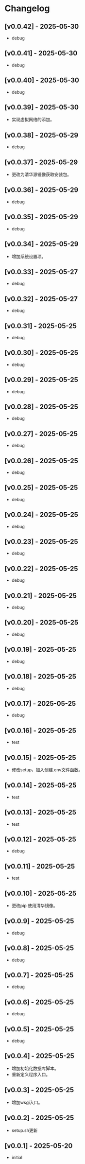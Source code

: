 # Changelog

## [v0.0.42] - 2025-05-30

- debug



## [v0.0.41] - 2025-05-30

- debug



## [v0.0.40] - 2025-05-30

- debug



## [v0.0.39] - 2025-05-30

- 实现虚拟网络的添加。



## [v0.0.38] - 2025-05-29

- debug



## [v0.0.37] - 2025-05-29

- 更改为清华源镜像获取安装包。



## [v0.0.36] - 2025-05-29

- debug



## [v0.0.35] - 2025-05-29

- debug



## [v0.0.34] - 2025-05-29

- 增加系统设置项。



## [v0.0.33] - 2025-05-27

- debug



## [v0.0.32] - 2025-05-27

- debug



## [v0.0.31] - 2025-05-25

- debug



## [v0.0.30] - 2025-05-25

- debug



## [v0.0.29] - 2025-05-25

- debug



## [v0.0.28] - 2025-05-25

- debug



## [v0.0.27] - 2025-05-25

- debug



## [v0.0.26] - 2025-05-25

- debug



## [v0.0.25] - 2025-05-25

- debug



## [v0.0.24] - 2025-05-25

- debug



## [v0.0.23] - 2025-05-25

- debug



## [v0.0.22] - 2025-05-25

- debug



## [v0.0.21] - 2025-05-25

- debug



## [v0.0.20] - 2025-05-25

- debug



## [v0.0.19] - 2025-05-25

- debug



## [v0.0.18] - 2025-05-25

- debug



## [v0.0.17] - 2025-05-25

- debug



## [v0.0.16] - 2025-05-25

- test



## [v0.0.15] - 2025-05-25

- 修改setup，加入创建.env文件函数。



## [v0.0.14] - 2025-05-25

- test



## [v0.0.13] - 2025-05-25

- test



## [v0.0.12] - 2025-05-25

- debug



## [v0.0.11] - 2025-05-25

- test



## [v0.0.10] - 2025-05-25

- 更改pip 使用清华镜像。



## [v0.0.9] - 2025-05-25

- debug



## [v0.0.8] - 2025-05-25

- debug



## [v0.0.7] - 2025-05-25

- debug



## [v0.0.6] - 2025-05-25

- debug



## [v0.0.5] - 2025-05-25

- debug



## [v0.0.4] - 2025-05-25

- 增加初始化数据库脚本。
- 重新定义程序入口。



## [v0.0.3] - 2025-05-25

- 增加wsgi入口。



## [v0.0.2] - 2025-05-25

- setup.sh更新



## [v0.0.1] - 2025-05-20

- initial






















